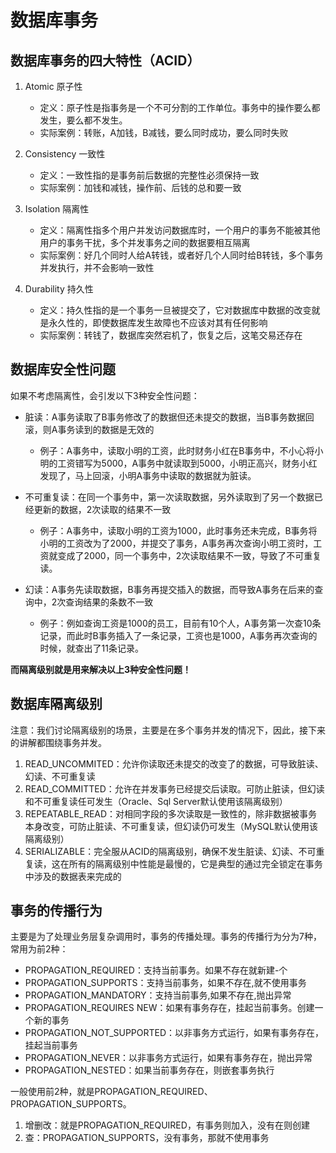 # 数据库事务

## 数据库事务的四大特性（ACID）

1. Atomic 原子性
    - 定义：原子性是指事务是一个不可分割的工作单位。事务中的操作要么都发生，要么都不发生。
    - 实际案例：转账，A加钱，B减钱，要么同时成功，要么同时失败

2. Consistency 一致性
    - 定义：一致性指的是事务前后数据的完整性必须保持一致
    - 实际案例：加钱和减钱，操作前、后钱的总和要一致

3. Isolation 隔离性
    - 定义：隔离性指多个用户并发访问数据库时，一个用户的事务不能被其他用户的事务干扰，多个并发事务之间的数据要相互隔离
    - 实际案例：好几个同时人给A转钱，或者好几个人同时给B转钱，多个事务并发执行，并不会影响一致性

4. Durability 持久性
    - 定义：持久性指的是一个事务一旦被提交了，它对数据库中数据的改变就是永久性的，即使数据库发生故障也不应该对其有任何影响
    - 实际案例：转钱了，数据库突然宕机了，恢复之后，这笔交易还存在
    
## 数据库安全性问题

如果不考虑隔离性，会引发以下3种安全性问题：

- 脏读：A事务读取了B事务修改了的数据但还未提交的数据，当B事务数据回滚，则A事务读到的数据是无效的
    - 例子：A事务中，读取小明的工资，此时财务小红在B事务中，不小心将小明的工资错写为5000，A事务中就读取到5000，小明正高兴，财务小红发现了，马上回滚，小明A事务中读取的数据就为脏读。

- 不可重复读：在同一个事务中，第一次读取数据，另外读取到了另一个数据已经更新的数据，2次读取的结果不一致
    - 例子：A事务中，读取小明的工资为1000，此时事务还未完成，B事务将小明的工资改为了2000，并提交了事务，A事务再次查询小明工资时，工资就变成了2000，同一个事务中，2次读取结果不一致，导致了不可重复读。

- 幻读：A事务先读取数据，B事务再提交插入的数据，而导致A事务在后来的查询中，2次查询结果的条数不一致
    - 例子：例如查询工资是1000的员工，目前有10个人，A事务第一次查10条记录，而此时B事务插入了一条记录，工资也是1000，A事务再次查询的时候，就查出了11条记录。

**而隔离级别就是用来解决以上3种安全性问题！**

## 数据库隔离级别

注意：我们讨论隔离级别的场景，主要是在多个事务并发的情况下，因此，接下来的讲解都围绕事务并发。

1. READ_UNCOMMITED：允许你读取还未提交的改变了的数据，可导致脏读、幻读、不可重复读
2. READ_COMMITTED：允许在并发事务已经提交后读取。可防止脏读，但幻读和不可重复读任可发生（Oracle、Sql Server默认使用该隔离级别）
3. REPEATABLE_READ：对相同字段的多次读取是一致性的，除非数据被事务本身改变，可防止脏读、不可重复读，但幻读仍可发生（MySQL默认使用该隔离级别）
4. SERIALIZABLE：完全服从ACID的隔离级别，确保不发生脏读、幻读、不可重复读，这在所有的隔离级别中性能是最慢的，它是典型的通过完全锁定在事务中涉及的数据表来完成的

## 事务的传播行为

主要是为了处理业务层复杂调用时，事务的传播处理。事务的传播行为分为7种，常用为前2种：

- PROPAGATION_REQUIRED：支持当前事务。如果不存在就新建-个
- PROPAGATION_SUPPORTS：支持当前事务，如果不存在,就不使用事务
- PROPAGATION_MANDATORY：支持当前事务,如果不存在,抛出异常
- PROPAGATION_REQUIRES NEW：如果有事务存在，挂起当前事务。创建一个新的事务
- PROPAGATION_NOT_SUPPORTED：以非事务方式运行，如果有事务存在，挂起当前事务
- PROPAGATION_NEVER：以非事务方式运行，如果有事务存在，抛出异常
- PROPAGATION_NESTED：如果当前事务存在，则嵌套事务执行

一般使用前2种，就是PROPAGATION_REQUIRED、PROPAGATION_SUPPORTS。
1. 增删改：就是PROPAGATION_REQUIRED，有事务则加入，没有在则创建
2. 查：PROPAGATION_SUPPORTS，没有事务，那就不使用事务